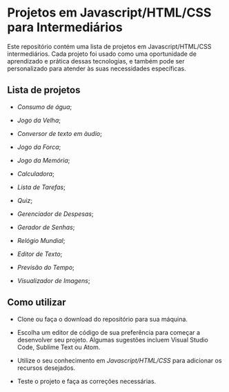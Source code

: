 # Projetos em Javascript/HTML/CSS para Intermediários

Este repositório contém uma lista de projetos em Javascript/HTML/CSS intermediários.
Cada projeto foi usado como uma oportunidade de aprendizado e prática dessas tecnologias, e também pode ser personalizado para atender às suas necessidades específicas.

## Lista de projetos

- _Consumo de água_;

- _Jogo da Velha_;

- _Conversor de texto em àudio_;

- _Jogo da Forca_;

- _Jogo da Memória_;

- _Calculadora_;

- _Lista de Tarefas_;

- _Quiz_;

- _Gerenciador de Despesas_;

- _Gerador de Senhas_;

- _Relógio Mundial_;

- _Editor de Texto_;

- _Previsão do Tempo_;

- _Visualizador de Imagens_;

## Como utilizar

- Clone ou faça o download do repositório para sua máquina.

- Escolha um editor de código de sua preferência para começar a desenvolver seu projeto. Algumas sugestões incluem Visual Studio Code, Sublime Text ou Atom.

- Utilize o seu conhecimento em _Javascript/HTML/CSS_ para adicionar os recursos desejados.

- Teste o projeto e faça as correções necessárias.
